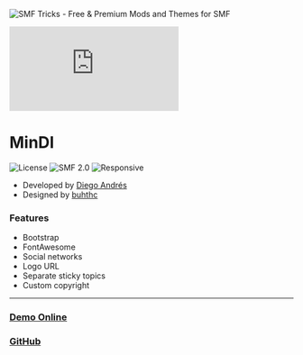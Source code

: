 ![SMF Tricks - Free & Premium Mods and Themes for SMF](https://smftricks.com/logos/logo.png)

![Theme Preview](https://custom.simplemachines.org/index.php?action=download;theme=2734;attach=226069;image)
 
# MinDI
![License](https://img.shields.io/badge/License-MIT-a05a3f) ![SMF 2.0](https://img.shields.io/badge/SMF-2.0-996ee1) ![Responsive](https://img.shields.io/badge/Responsive-Yes-6e97e1)

* Developed by [Diego Andrés](https://github.com/DiegoAndresCortes)
* Designed by [buhthc](https://simplemachines.org/community/index.php?action=profile;u=312371)

### Features
- Bootstrap
- FontAwesome
- Social networks
- Logo URL
- Separate sticky topics
- Custom copyright
---
### [Demo Online](http://demo.smftricks.com/index.php?theme=37)
### [GitHub](https://github.com/SMFTricks/MinDI)